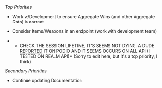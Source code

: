 
*Top Priorities*
- Work w/Development to ensure Aggregate Wins (and other Aggregate Data) is correct
- Consider Items/Weapons in an endpoint (work with development team)

- * CHECK THE SESSION LIFETIME, IT'S SEEMS NOT DYING. A DUDE [REPORTED](https://podio.com/hirezstudioscom/smite-api-developer-collaboration/status/7652448) IT ON PODIO AND IT SEEMS OCCURS ON ALL API (I TESTED ON REALM API)* (Sorry to edit here, but it's a top priority, I think)

*Secondary Priorities*
- Continue updating Documentation
